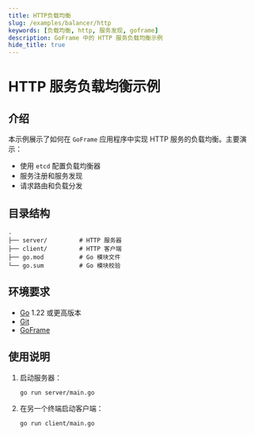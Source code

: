 ```yaml
---
title: HTTP负载均衡
slug: /examples/balancer/http
keywords: [负载均衡, http, 服务发现, goframe]
description: GoFrame 中的 HTTP 服务负载均衡示例
hide_title: true
---
```


# HTTP 服务负载均衡示例

## 介绍

本示例展示了如何在 `GoFrame` 应用程序中实现 HTTP 服务的负载均衡。主要演示：
- 使用 `etcd` 配置负载均衡器
- 服务注册和服务发现
- 请求路由和负载分发

## 目录结构

```text
.
├── server/         # HTTP 服务器
├── client/         # HTTP 客户端
├── go.mod          # Go 模块文件
└── go.sum          # Go 模块校验
```

## 环境要求

- [Go](https://golang.org/dl/) 1.22 或更高版本
- [Git](https://git-scm.com/downloads)
- [GoFrame](https://goframe.org)

## 使用说明

1. 启动服务器：
   ```bash
   go run server/main.go
   ```

2. 在另一个终端启动客户端：
   ```bash
   go run client/main.go
   ```
